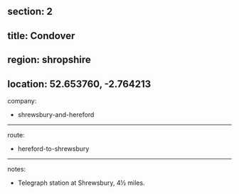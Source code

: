 section: 2
----
title: Condover
----
region: shropshire
----
location: 52.653760, -2.764213
----
company:
- shrewsbury-and-hereford
----
route:
- hereford-to-shrewsbury
----
notes:
- Telegraph station at Shrewsbury, 4½ miles.
